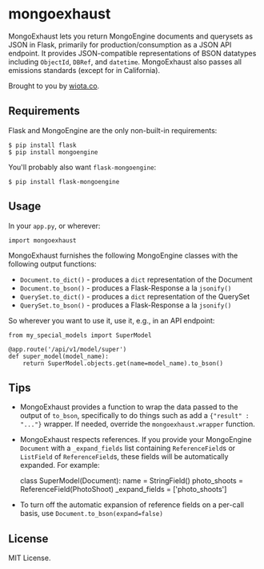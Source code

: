 mongoexhaust
========

MongoExhaust lets you return MongoEngine documents and querysets as JSON in Flask, primarily for production/consumption as a JSON API endpoint. It provides JSON-compatible representations of BSON datatypes including `ObjectId`, `DBRef`, and `datetime`. MongoExhaust also passes all emissions standards (except for in California).

Brought to you by [wiota.co](http://wiota.co).

## Requirements

Flask and MongoEngine are the only non-built-in requirements:

    $ pip install flask
    $ pip install mongoengine

You'll probably also want `flask-mongoengine`:

    $ pip install flask-mongoengine

## Usage

In your `app.py`, or wherever:

    import mongoexhaust

MongoExhaust furnishes the following MongoEngine classes with the following output functions:

- `Document.to_dict()` - produces a `dict` representation of the Document
- `Document.to_bson()` - produces a Flask-Response a la `jsonify()`
- `QuerySet.to_dict()` - produces a `dict` representation of the QuerySet
- `QuerySet.to_bson()` - produces a Flask-Response a la `jsonify()`

So wherever you want to use it, use it, e.g., in an API endpoint:

    from my_special_models import SuperModel
    
    @app.route('/api/v1/model/super')
    def super_model(model_name):
        return SuperModel.objects.get(name=model_name).to_bson()

## Tips

- MongoExhaust provides a function to wrap the data passed to the output of `to_bson`, specifically to do things such as add a `{"result" : "..."}` wrapper. If needed, override the `mongoexhaust.wrapper` function.
- MongoExhaust respects references. If you provide your MongoEngine `Document` with a `_expand_fields` list containing `ReferenceField`s or `ListField` of `ReferenceField`s, these fields will be automatically expanded. For example:

    class SuperModel(Document):
        name = StringField()
        photo_shoots = ReferenceField(PhotoShoot)
        _expand_fields = ['photo_shoots']

- To turn off the automatic expansion of reference fields on a per-call basis, use `Document.to_bson(expand=false)`


## License

MIT License.
